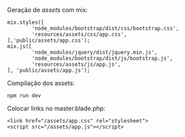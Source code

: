 Geração de *assets* com mix:

    mix.styles([
            'node_modules/bootstrap/dist/css/bootstrap.css',
            'resources/assets/css/app.css',
    ],'public/assets/app.css');   
    mix.js([
            'node_modules/jquery/dist/jquery.min.js',
            'node_modules/bootstrap/dist/js/bootstrap.js',
            'resources/assets/js/app.js',
    ], 'public/assets/app.js');

Compilação dos assets:

    npm run dev 

Colocar links no master.blade.php:
    
    <link href="/assets/app.css" rel="stylesheet">
    <script src="/assets/app.js"></script>






